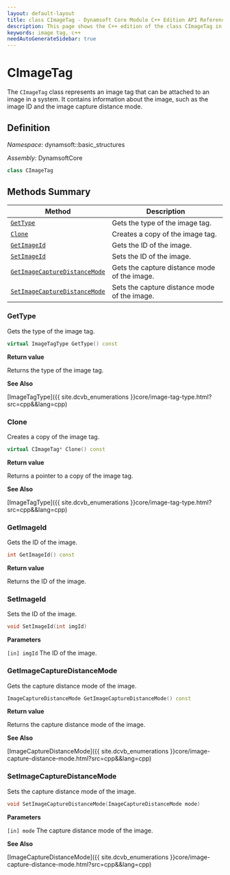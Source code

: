 ```yaml
---
layout: default-layout
title: class CImageTag - Dynamsoft Core Module C++ Edition API Reference
description: This page shows the C++ edition of the class CImageTag in Dynamsoft Core Module.
keywords: image tag, c++
needAutoGenerateSidebar: true
---
```


# CImageTag

The `CImageTag` class represents an image tag that can be attached to an image in a system. It contains information about the image, such as the image ID and the image capture distance mode.

## Definition

*Namespace:* dynamsoft::basic_structures

*Assembly:* DynamsoftCore

```cpp
class CImageTag 
```

## Methods Summary

| Method               | Description |
|----------------------|-------------|
| [`GetType`](#gettype) | Gets the type of the image tag. |
| [`Clone`](#clone) | Creates a copy of the image tag. |
| [`GetImageId`](#getimageid) | Gets the ID of the image. |
| [`SetImageId`](#setimageid) | Sets the ID of the image. |
| [`GetImageCaptureDistanceMode`](#getimagecapturedistancemode) | Gets the capture distance mode of the image. |
| [`SetImageCaptureDistanceMode`](#setimagecapturedistancemode) | Sets the capture distance mode of the image. |

### GetType

Gets the type of the image tag.

```cpp
virtual ImageTagType GetType() const
```

**Return value**

Returns the type of the image tag.

**See Also**

[ImageTagType]({{ site.dcvb_enumerations }}core/image-tag-type.html?src=cpp&&lang=cpp)

### Clone

Creates a copy of the image tag.

```cpp
virtual CImageTag* Clone() const
```

**Return value**

Returns a pointer to a copy of the image tag.

**See Also**

[ImageTagType]({{ site.dcvb_enumerations }}core/image-tag-type.html?src=cpp&&lang=cpp)

### GetImageId

Gets the ID of the image.

```cpp
int GetImageId() const
```

**Return value**

Returns the ID of the image.

### SetImageId

Sets the ID of the image.

```cpp
void SetImageId(int imgId)
```

**Parameters**

`[in] imgId` The ID of the image.

### GetImageCaptureDistanceMode

Gets the capture distance mode of the image.

```cpp
ImageCaptureDistanceMode GetImageCaptureDistanceMode() const
```

**Return value**

Returns the capture distance mode of the image.

**See Also**

[ImageCaptureDistanceMode]({{ site.dcvb_enumerations }}core/image-capture-distance-mode.html?src=cpp&&lang=cpp)

### SetImageCaptureDistanceMode

Sets the capture distance mode of the image.

```cpp
void SetImageCaptureDistanceMode(ImageCaptureDistanceMode mode)
```

**Parameters**

`[in] mode` The capture distance mode of the image.

**See Also**

[ImageCaptureDistanceMode]({{ site.dcvb_enumerations }}core/image-capture-distance-mode.html?src=cpp&&lang=cpp)
